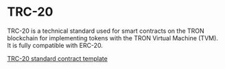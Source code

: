 # TRC-20

TRC‌-20 is a technical standard used for smart contracts on the TRON blockchain for implementing tokens with the TRON Virtual Machine \(TVM\). It is fully compatible with ERC‌-20.

  
[TRC-20 standard contract template](https://github.com/zyumingfit/TRC20-Contract-Template)  


